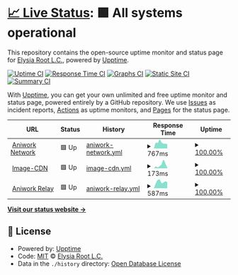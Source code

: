 # [📈 Live Status](https://uptime.ani.work): <!--live status--> **🟩 All systems operational**

This repository contains the open-source uptime monitor and status page for [Elysia Root L.C.](https://uptime.ani.work), powered by [Upptime](https://github.com/upptime/upptime).

[![Uptime CI](https://github.com/elysiaroot/aniwork-uptime/workflows/Uptime%20CI/badge.svg)](https://github.com/elysiaroot/aniwork-uptime/actions?query=workflow%3A%22Uptime+CI%22)
[![Response Time CI](https://github.com/elysiaroot/aniwork-uptime/workflows/Response%20Time%20CI/badge.svg)](https://github.com/elysiaroot/aniwork-uptime/actions?query=workflow%3A%22Response+Time+CI%22)
[![Graphs CI](https://github.com/elysiaroot/aniwork-uptime/workflows/Graphs%20CI/badge.svg)](https://github.com/elysiaroot/aniwork-uptime/actions?query=workflow%3A%22Graphs+CI%22)
[![Static Site CI](https://github.com/elysiaroot/aniwork-uptime/workflows/Static%20Site%20CI/badge.svg)](https://github.com/elysiaroot/aniwork-uptime/actions?query=workflow%3A%22Static+Site+CI%22)
[![Summary CI](https://github.com/elysiaroot/aniwork-uptime/workflows/Summary%20CI/badge.svg)](https://github.com/elysiaroot/aniwork-uptime/actions?query=workflow%3A%22Summary+CI%22)

With [Upptime](https://upptime.js.org), you can get your own unlimited and free uptime monitor and status page, powered entirely by a GitHub repository. We use [Issues](https://github.com/elysiaroot/aniwork-uptime/issues) as incident reports, [Actions](https://github.com/elysiaroot/aniwork-uptime/actions) as uptime monitors, and [Pages](https://uptime.ani.work) for the status page.

<!--start: status pages-->
<!-- This summary is generated by Upptime (https://github.com/upptime/upptime) -->
<!-- Do not edit this manually, your changes will be overwritten -->
<!-- prettier-ignore -->
| URL | Status | History | Response Time | Uptime |
| --- | ------ | ------- | ------------- | ------ |
| <img alt="" src="https://icons.duckduckgo.com/ip3/ani.work.ico" height="13"> [Aniwork Network](https://ani.work/) | 🟩 Up | [aniwork-network.yml](https://github.com/elysiaroot/aniwork-uptime/commits/HEAD/history/aniwork-network.yml) | <details><summary><img alt="Response time graph" src="./graphs/aniwork-network/response-time-week.png" height="20"> 767ms</summary><br><a href="https://uptime.ani.work/history/aniwork-network"><img alt="Response time 813" src="https://img.shields.io/endpoint?url=https%3A%2F%2Fraw.githubusercontent.com%2Felysiaroot%2Faniwork-uptime%2FHEAD%2Fapi%2Faniwork-network%2Fresponse-time.json"></a><br><a href="https://uptime.ani.work/history/aniwork-network"><img alt="24-hour response time 764" src="https://img.shields.io/endpoint?url=https%3A%2F%2Fraw.githubusercontent.com%2Felysiaroot%2Faniwork-uptime%2FHEAD%2Fapi%2Faniwork-network%2Fresponse-time-day.json"></a><br><a href="https://uptime.ani.work/history/aniwork-network"><img alt="7-day response time 767" src="https://img.shields.io/endpoint?url=https%3A%2F%2Fraw.githubusercontent.com%2Felysiaroot%2Faniwork-uptime%2FHEAD%2Fapi%2Faniwork-network%2Fresponse-time-week.json"></a><br><a href="https://uptime.ani.work/history/aniwork-network"><img alt="30-day response time 804" src="https://img.shields.io/endpoint?url=https%3A%2F%2Fraw.githubusercontent.com%2Felysiaroot%2Faniwork-uptime%2FHEAD%2Fapi%2Faniwork-network%2Fresponse-time-month.json"></a><br><a href="https://uptime.ani.work/history/aniwork-network"><img alt="1-year response time 813" src="https://img.shields.io/endpoint?url=https%3A%2F%2Fraw.githubusercontent.com%2Felysiaroot%2Faniwork-uptime%2FHEAD%2Fapi%2Faniwork-network%2Fresponse-time-year.json"></a></details> | <details><summary><a href="https://uptime.ani.work/history/aniwork-network">100.00%</a></summary><a href="https://uptime.ani.work/history/aniwork-network"><img alt="All-time uptime 99.99%" src="https://img.shields.io/endpoint?url=https%3A%2F%2Fraw.githubusercontent.com%2Felysiaroot%2Faniwork-uptime%2FHEAD%2Fapi%2Faniwork-network%2Fuptime.json"></a><br><a href="https://uptime.ani.work/history/aniwork-network"><img alt="24-hour uptime 100.00%" src="https://img.shields.io/endpoint?url=https%3A%2F%2Fraw.githubusercontent.com%2Felysiaroot%2Faniwork-uptime%2FHEAD%2Fapi%2Faniwork-network%2Fuptime-day.json"></a><br><a href="https://uptime.ani.work/history/aniwork-network"><img alt="7-day uptime 100.00%" src="https://img.shields.io/endpoint?url=https%3A%2F%2Fraw.githubusercontent.com%2Felysiaroot%2Faniwork-uptime%2FHEAD%2Fapi%2Faniwork-network%2Fuptime-week.json"></a><br><a href="https://uptime.ani.work/history/aniwork-network"><img alt="30-day uptime 100.00%" src="https://img.shields.io/endpoint?url=https%3A%2F%2Fraw.githubusercontent.com%2Felysiaroot%2Faniwork-uptime%2FHEAD%2Fapi%2Faniwork-network%2Fuptime-month.json"></a><br><a href="https://uptime.ani.work/history/aniwork-network"><img alt="1-year uptime 99.99%" src="https://img.shields.io/endpoint?url=https%3A%2F%2Fraw.githubusercontent.com%2Felysiaroot%2Faniwork-uptime%2FHEAD%2Fapi%2Faniwork-network%2Fuptime-year.json"></a></details>
| <img alt="" src="https://icons.duckduckgo.com/ip3/cdn.ani.work.ico" height="13"> [Image-CDN](https://cdn.ani.work/media_attachments/files/109/368/607/400/125/411/original/073fc528ace47db4.png) | 🟩 Up | [image-cdn.yml](https://github.com/elysiaroot/aniwork-uptime/commits/HEAD/history/image-cdn.yml) | <details><summary><img alt="Response time graph" src="./graphs/image-cdn/response-time-week.png" height="20"> 173ms</summary><br><a href="https://uptime.ani.work/history/image-cdn"><img alt="Response time 181" src="https://img.shields.io/endpoint?url=https%3A%2F%2Fraw.githubusercontent.com%2Felysiaroot%2Faniwork-uptime%2FHEAD%2Fapi%2Fimage-cdn%2Fresponse-time.json"></a><br><a href="https://uptime.ani.work/history/image-cdn"><img alt="24-hour response time 46" src="https://img.shields.io/endpoint?url=https%3A%2F%2Fraw.githubusercontent.com%2Felysiaroot%2Faniwork-uptime%2FHEAD%2Fapi%2Fimage-cdn%2Fresponse-time-day.json"></a><br><a href="https://uptime.ani.work/history/image-cdn"><img alt="7-day response time 173" src="https://img.shields.io/endpoint?url=https%3A%2F%2Fraw.githubusercontent.com%2Felysiaroot%2Faniwork-uptime%2FHEAD%2Fapi%2Fimage-cdn%2Fresponse-time-week.json"></a><br><a href="https://uptime.ani.work/history/image-cdn"><img alt="30-day response time 175" src="https://img.shields.io/endpoint?url=https%3A%2F%2Fraw.githubusercontent.com%2Felysiaroot%2Faniwork-uptime%2FHEAD%2Fapi%2Fimage-cdn%2Fresponse-time-month.json"></a><br><a href="https://uptime.ani.work/history/image-cdn"><img alt="1-year response time 181" src="https://img.shields.io/endpoint?url=https%3A%2F%2Fraw.githubusercontent.com%2Felysiaroot%2Faniwork-uptime%2FHEAD%2Fapi%2Fimage-cdn%2Fresponse-time-year.json"></a></details> | <details><summary><a href="https://uptime.ani.work/history/image-cdn">100.00%</a></summary><a href="https://uptime.ani.work/history/image-cdn"><img alt="All-time uptime 100.00%" src="https://img.shields.io/endpoint?url=https%3A%2F%2Fraw.githubusercontent.com%2Felysiaroot%2Faniwork-uptime%2FHEAD%2Fapi%2Fimage-cdn%2Fuptime.json"></a><br><a href="https://uptime.ani.work/history/image-cdn"><img alt="24-hour uptime 100.00%" src="https://img.shields.io/endpoint?url=https%3A%2F%2Fraw.githubusercontent.com%2Felysiaroot%2Faniwork-uptime%2FHEAD%2Fapi%2Fimage-cdn%2Fuptime-day.json"></a><br><a href="https://uptime.ani.work/history/image-cdn"><img alt="7-day uptime 100.00%" src="https://img.shields.io/endpoint?url=https%3A%2F%2Fraw.githubusercontent.com%2Felysiaroot%2Faniwork-uptime%2FHEAD%2Fapi%2Fimage-cdn%2Fuptime-week.json"></a><br><a href="https://uptime.ani.work/history/image-cdn"><img alt="30-day uptime 100.00%" src="https://img.shields.io/endpoint?url=https%3A%2F%2Fraw.githubusercontent.com%2Felysiaroot%2Faniwork-uptime%2FHEAD%2Fapi%2Fimage-cdn%2Fuptime-month.json"></a><br><a href="https://uptime.ani.work/history/image-cdn"><img alt="1-year uptime 100.00%" src="https://img.shields.io/endpoint?url=https%3A%2F%2Fraw.githubusercontent.com%2Felysiaroot%2Faniwork-uptime%2FHEAD%2Fapi%2Fimage-cdn%2Fuptime-year.json"></a></details>
| <img alt="" src="https://icons.duckduckgo.com/ip3/relay.ani.work.ico" height="13"> [Aniwork Relay](https://relay.ani.work) | 🟩 Up | [aniwork-relay.yml](https://github.com/elysiaroot/aniwork-uptime/commits/HEAD/history/aniwork-relay.yml) | <details><summary><img alt="Response time graph" src="./graphs/aniwork-relay/response-time-week.png" height="20"> 587ms</summary><br><a href="https://uptime.ani.work/history/aniwork-relay"><img alt="Response time 450" src="https://img.shields.io/endpoint?url=https%3A%2F%2Fraw.githubusercontent.com%2Felysiaroot%2Faniwork-uptime%2FHEAD%2Fapi%2Faniwork-relay%2Fresponse-time.json"></a><br><a href="https://uptime.ani.work/history/aniwork-relay"><img alt="24-hour response time 470" src="https://img.shields.io/endpoint?url=https%3A%2F%2Fraw.githubusercontent.com%2Felysiaroot%2Faniwork-uptime%2FHEAD%2Fapi%2Faniwork-relay%2Fresponse-time-day.json"></a><br><a href="https://uptime.ani.work/history/aniwork-relay"><img alt="7-day response time 587" src="https://img.shields.io/endpoint?url=https%3A%2F%2Fraw.githubusercontent.com%2Felysiaroot%2Faniwork-uptime%2FHEAD%2Fapi%2Faniwork-relay%2Fresponse-time-week.json"></a><br><a href="https://uptime.ani.work/history/aniwork-relay"><img alt="30-day response time 464" src="https://img.shields.io/endpoint?url=https%3A%2F%2Fraw.githubusercontent.com%2Felysiaroot%2Faniwork-uptime%2FHEAD%2Fapi%2Faniwork-relay%2Fresponse-time-month.json"></a><br><a href="https://uptime.ani.work/history/aniwork-relay"><img alt="1-year response time 450" src="https://img.shields.io/endpoint?url=https%3A%2F%2Fraw.githubusercontent.com%2Felysiaroot%2Faniwork-uptime%2FHEAD%2Fapi%2Faniwork-relay%2Fresponse-time-year.json"></a></details> | <details><summary><a href="https://uptime.ani.work/history/aniwork-relay">100.00%</a></summary><a href="https://uptime.ani.work/history/aniwork-relay"><img alt="All-time uptime 100.00%" src="https://img.shields.io/endpoint?url=https%3A%2F%2Fraw.githubusercontent.com%2Felysiaroot%2Faniwork-uptime%2FHEAD%2Fapi%2Faniwork-relay%2Fuptime.json"></a><br><a href="https://uptime.ani.work/history/aniwork-relay"><img alt="24-hour uptime 100.00%" src="https://img.shields.io/endpoint?url=https%3A%2F%2Fraw.githubusercontent.com%2Felysiaroot%2Faniwork-uptime%2FHEAD%2Fapi%2Faniwork-relay%2Fuptime-day.json"></a><br><a href="https://uptime.ani.work/history/aniwork-relay"><img alt="7-day uptime 100.00%" src="https://img.shields.io/endpoint?url=https%3A%2F%2Fraw.githubusercontent.com%2Felysiaroot%2Faniwork-uptime%2FHEAD%2Fapi%2Faniwork-relay%2Fuptime-week.json"></a><br><a href="https://uptime.ani.work/history/aniwork-relay"><img alt="30-day uptime 100.00%" src="https://img.shields.io/endpoint?url=https%3A%2F%2Fraw.githubusercontent.com%2Felysiaroot%2Faniwork-uptime%2FHEAD%2Fapi%2Faniwork-relay%2Fuptime-month.json"></a><br><a href="https://uptime.ani.work/history/aniwork-relay"><img alt="1-year uptime 100.00%" src="https://img.shields.io/endpoint?url=https%3A%2F%2Fraw.githubusercontent.com%2Felysiaroot%2Faniwork-uptime%2FHEAD%2Fapi%2Faniwork-relay%2Fuptime-year.json"></a></details>

<!--end: status pages-->

[**Visit our status website →**](https://uptime.ani.work)

## 📄 License

- Powered by: [Upptime](https://github.com/upptime/upptime)
- Code: [MIT](./LICENSE) © [Elysia Root L.C.](https://uptime.ani.work)
- Data in the `./history` directory: [Open Database License](https://opendatacommons.org/licenses/odbl/1-0/)
